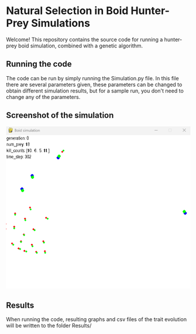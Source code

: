 # Natural Selection in Boid Hunter-Prey Simulations

Welcome! This repository contains the source code for running a hunter-prey boid simulation, combined with a genetic algorithm.

## Running the code
The code can be run by simply running the Simulation.py file. In this file there are several parameters given, these parameters can be changed to obtain different simulation results, but for a sample run, you don't need to change any of the parameters.


## Screenshot of the simulation
![](BoidBaseSimulation.png?raw=true)


## Results
When running the code, resulting graphs and csv files of the trait evolution will be written to the folder Results/ 

